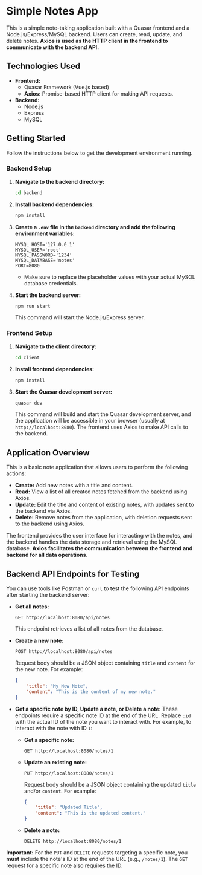 # Simple Notes App

This is a simple note-taking application built with a Quasar frontend and a Node.js/Express/MySQL backend. Users can create, read, update, and delete notes. **Axios is used as the HTTP client in the frontend to communicate with the backend API.**

## Technologies Used

* **Frontend:**
    * Quasar Framework (Vue.js based)
    * **Axios:** Promise-based HTTP client for making API requests.
* **Backend:**
    * Node.js
    * Express
    * MySQL

## Getting Started

Follow the instructions below to get the development environment running.

### Backend Setup

1.  **Navigate to the backend directory:**

    ```bash
    cd backend
    ```

2.  **Install backend dependencies:**

    ```bash
    npm install
    ```

3.  **Create a `.env` file in the `backend` directory and add the following environment variables:**

    ```
    MYSQL_HOST='127.0.0.1'
    MYSQL_USER='root'
    MYSQL_PASSWORD='1234'
    MYSQL_DATABASE='notes'
    PORT=8080
    ```

    * Make sure to replace the placeholder values with your actual MySQL database credentials.

4.  **Start the backend server:**

    ```bash
    npm run start
    ```

    This command will start the Node.js/Express server.

### Frontend Setup

1.  **Navigate to the client directory:**

    ```bash
    cd client
    ```

2.  **Install frontend dependencies:**

    ```bash
    npm install
    ```

3.  **Start the Quasar development server:**

    ```bash
    quasar dev
    ```

    This command will build and start the Quasar development server, and the application will be accessible in your browser (usually at `http://localhost:8080`). The frontend uses Axios to make API calls to the backend.

## Application Overview

This is a basic note application that allows users to perform the following actions:

* **Create:** Add new notes with a title and content.
* **Read:** View a list of all created notes fetched from the backend using Axios.
* **Update:** Edit the title and content of existing notes, with updates sent to the backend via Axios.
* **Delete:** Remove notes from the application, with deletion requests sent to the backend using Axios.

The frontend provides the user interface for interacting with the notes, and the backend handles the data storage and retrieval using the MySQL database. **Axios facilitates the communication between the frontend and backend for all data operations.**

## Backend API Endpoints for Testing

You can use tools like Postman or `curl` to test the following API endpoints after starting the backend server:

* **Get all notes:**
    ```
    GET http://localhost:8080/api/notes
    ```
    This endpoint retrieves a list of all notes from the database.

* **Create a new note:**
    ```
    POST http://localhost:8080/api/notes
    ```
    Request body should be a JSON object containing `title` and `content` for the new note. For example:
    ```json
    {
        "title": "My New Note",
        "content": "This is the content of my new note."
    }
    ```

* **Get a specific note by ID, Update a note, or Delete a note:**
    These endpoints require a specific note ID at the end of the URL. Replace `:id` with the actual ID of the note you want to interact with. For example, to interact with the note with ID `1`:

    * **Get a specific note:**
        ```
        GET http://localhost:8080/notes/1
        ```

    * **Update an existing note:**
        ```
        PUT http://localhost:8080/notes/1
        ```
        Request body should be a JSON object containing the updated `title` and/or `content`. For example:
        ```json
        {
            "title": "Updated Title",
            "content": "This is the updated content."
        }
        ```

    * **Delete a note:**
        ```
        DELETE http://localhost:8080/notes/1
        ```

**Important:** For the `PUT` and `DELETE` requests targeting a specific note, you **must** include the note's ID at the end of the URL (e.g., `/notes/1`). The `GET` request for a specific note also requires the ID.

